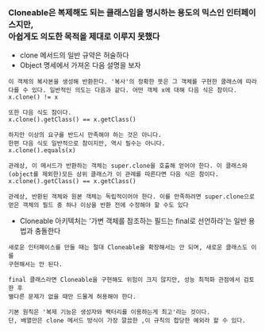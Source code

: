 ### Cloneable은 복제해도 되는 클래스임을 명시하는 용도의 믹스인 인터페이스지만,<br>아쉽게도 의도한 목적을 제대로 이루지 못했다
* clone 메서드의 일반 규약은 허술하다
* Object 명세에서 가져온 다음 설명을 보자
```
이 객체의 복사본을 생성해 반환한다. '복사'의 정확한 뜻은 그 객체를 구현한 클래스에 따라
다를 수 있다. 일반적인 의도는 다음과 같다. 어떤 객체 x에 대해 다음 식은 참이다.
x.clone() != x

또한 다음 식도 참이다.
x.clone().getClass() == x.getClass()

하지만 이상의 요구를 반드시 만족해야 하는 것은 아니다.
한편 다음 식도 일반적으로 참이지만, 역시 필수는 아니다.
x.clone().equals(x)

관례상, 이 메서드가 반환하는 객체는 super.clone을 호출해 얻어야 한다. 이 클래스와
(object를 제외한)모든 상위 클래스가 이 관례를 따른다면 다음 식은 참이다.
x.clone().getClass() == x.getClass()

관례상, 반환된 객체와 원본 객체는 독립적이어야 한다. 이를 만족하려면 super.clone으로
얻은 객체의 필드 중 하나 이상을 반환 전에 수정해야 할 수도 있다
```

* Cloneable 아키텍처는 '가변 객체를 참조하는 필드는 final로 선언하라'는 일반 용법과 충돌한다

```
새로운 인터페이스를 만들 때는 절대 Cloneable을 확장해서는 안 되며, 새로운 클래스도 이를
구현해서는 안 된다. 

final 클래스라면 Cloneable을 구현해도 위험이 크지 않지만, 성능 최적화 관점에서 검토한 후 
별다른 문제가 없을 때만 드물게 허용해야 한다. 

기본 원칙은 '복제 기능은 생성자와 팩터리를 이용하는게 최고'라는 것이다. 
단, 배열만은 clone 메서드 방식이 가장 깔끔한 ,이 규칙의 합당한 예외라 할 수 있다.
```